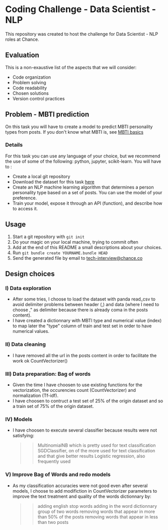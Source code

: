 # Coding Challenge - Data Scientist - NLP

This repository was created to host the challenge for Data Scientist - NLP roles at
Chance.

## Evaluation

This is a non-exaustive list of the aspects that we will consider:

* Code organization
* Problem solving
* Code readability
* Chosen solutions
* Version control practices


## Problem - MBTI prediction

On this task you will have to create a model to predict MBTI personality types
from posts. If you don't know what MBTI is, see [MBTI basics]( 
http://www.myersbriggs.org/my-mbti-personality-type/mbti-basics/home.htm?bhcp=1)

### Details

For this task you can use any language of your choice, but we recommend the use
of some of the following: python, jupyter, scikit-learn. You will have
to :
* Create a local git repository
* Download the dataset for this task [here](
    https://www.kaggle.com/datasnaek/mbti-type)
* Create an NLP machine learning algorithm that determines a person personality type based on a set of posts. You can use the model of your preference.
* Train your model, expose it through an API (function), and describe
    how to access it.

## Usage

1. Start a git repository with ```git init```
1. Do your magic on your local machine, trying to commit often
1. Add at the end of this README a small descriptions about your choices.
1. Run ```git bundle create YOURNAME.bundle HEAD ```
1. Send the generated file by email to tech-interview@chance.co


## Design choices
### I) Data exploration
* After some tries, I choose to load the dataset with panda read_csv to avoid delimiter problems between header (,) and data (where I need to choose ," as delimiter because there is already coma in the posts content).
* I have created a dictionnary with MBTI type and numerical value (index) to map later the "type" column of train and test set in order to have numerical values.

### II) Data cleaning
* I have removed all the url in the posts content in order to facilitate the work ok CountVectorizer()

### III) Data preparation: Bag of words
* Given the time I have choosen to use existing functions for the vectorization, the occurencies count (CountVectorizer) and normalization (Tf-idf).
* I have choosen to contruct a test set of 25% of the origin dataset and so a train set of 75% of the origin dataset.

### IV) Models
* I have choosen to execute several classifier because results were not satisfying:
	>> MultinomialNB which is pretty used for text classification
	>> SGDClassifier, on of the more used for text classification and that give better results
	>> Logistic regression, also frequently used

### V) Improve Bag of Words and redo models
* As my classification accuracies were not good even after several models, I choose to add modifiction in CountVectorizer parameters to improve the text treatment and quality of the words dictionnary by:
	>>adding english stop words
	>>adding in the word dictionnary group of two words
	>>removing words that appear in more than 50% of the posts
	>>removing words that appear in less than two posts
